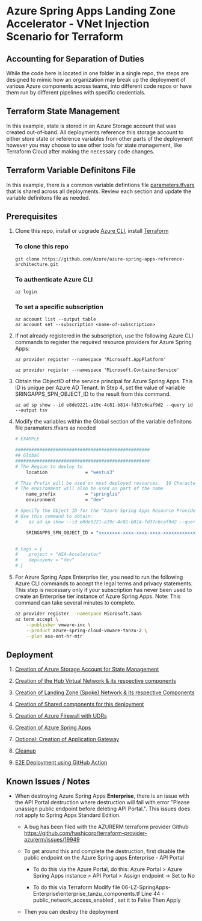 # Azure Spring Apps Landing Zone Accelerator - VNet Injection Scenario for Terraform

## Accounting for Separation of Duties 
While the code here is located in one folder in a single repo, the steps are designed to mimic how an organization may break up the deployment of various Azure components across teams, into different code repos or have them run by different pipelines with specific credentials. 

## Terraform State Management
In this example, state is stored in an Azure Storage account that was created out-of-band.  All deployments reference this storage account to either store state or reference variables from other parts of the deployment however you may choose to use other tools for state management, like Terraform Cloud after making the necessary code changes.

## Terraform Variable Definitons File
In this example, there is a common variable defintions file [parameters.tfvars](./parameters.tfvars) that is shared across all deployments. Review each section and update the variable definitons file as needed. 

## Prerequisites 
1. Clone this repo, install or upgrade [Azure CLI](https://learn.microsoft.com/cli/azure/install-azure-cli), install [Terraform](https://www.terraform.io/downloads.html)

    ### To clone this repo
    `git clone https://github.com/Azure/azure-spring-apps-reference-architecture.git`
    
    ### To authenticate Azure CLI
    `az login`

    ### To set a specific subscription
    `az account list --output table`<br>
    `az account set --subscription <name-of-subscription>`
    
    

2. If not already registered in the subscription, use the following Azure CLI commands to register the required resource providers for Azure Spring Apps:

    `az provider register --namespace 'Microsoft.AppPlatform'`

    `az provider register --namespace 'Microsoft.ContainerService'`

3. Obtain the ObjectID of the service principal for Azure Spring Apps. This ID is unique per Azure AD Tenant. In Step 4, set the value of variable SRINGAPPS_SPN_OBJECT_ID to the result from this command.

    `az ad sp show --id e8de9221-a19c-4c81-b814-fd37c6caf9d2 --query id --output tsv`



4. Modify the variables within the Global section of the variable definitons file paramaters.tfvars as needed



    ```bash
    # EXAMPLE
    
    ##################################################
    ## Global
    ##################################################
    # The Region to deploy to
        location              = "westus3"

    # This Prefix will be used on most deployed resources.  10 Characters max.
    # The environment will also be used as part of the name
        name_prefix           = "springlza"
        environment           = "dev"

    # Specify the Object ID for the "Azure Spring Apps Resource Provider" service principal in the customer's Azure AD Tenant
    # Use this command to obtain:
    #    az ad sp show --id e8de9221-a19c-4c81-b814-fd37c6caf9d2 --query id --output tsv

        SRINGAPPS_SPN_OBJECT_ID = "xxxxxxxx-xxxx-xxxx-xxxx-xxxxxxxxxxxx"


    # tags = { 
    #    project = "ASA-Accelerator"
    #    deployenv = "dev"
    # }
    ```
4. For Azure Spring Apps Enterprise tier, you need to run the following Azure CLI commands to accept the legal terms and privacy statements. This step is necessary only if your subscription has never been used to create an Enterprise tier instance of Azure Spring Apps. Note: This command can take several minutes to complete. 

    ```bash
    az provider register --namespace Microsoft.SaaS
    az term accept \
        --publisher vmware-inc \
        --product azure-spring-cloud-vmware-tanzu-2 \
        --plan asa-ent-hr-mtr
    ```

## Deployment
1. [Creation of Azure Storage Account for State Management](./01-State-Storage.md)

2. [Creation of the Hub Virtual Network & its respective components](./02-Hub-Network.md)

3. [Creation of Landing Zone (Spoke) Network & its respective Components](./03-LZ-Network.md)

4. [Creation of Shared components for this deployment](./04-LZ-SharedResources.md)
 
5. [Creation of Azure Firewall with UDRs](./05-Hub-AzureFirewall.md)

6. [Creation of Azure Spring Apps](./06-LZ-SpringApps.md)

7. [Optional: Creation of Application Gateway](./07-LZ-AppGateway.md)

8. [Cleanup](./08-cleanup.md)

9. [E2E Deployment using GitHub Action](./09-e2e-githubactions.md)

## Known Issues / Notes
  - When destroying Azure Spring Apps **Enterprise**, there is an issue with the API Portal destruction where destruction will fail with error "Please unassign public endpoint before deleting API Portal.".  This issues does not apply to Spring Apps Standard Edition.
    - A bug has been filed with the AZURERM terraform provider Github
    https://github.com/hashicorp/terraform-provider-azurerm/issues/19949

    - To get around this and complete the destruction, first disable the public endpoint on the Azure Spring apps Enterprise - API Portal
        - To do this via the Azure Portal, do this:
    Azure Portal > Azure Spring Apps instance > API Portal > Assign endpoint -> Set to No

        - To do this via Terraform
    Modify file 06-LZ-SpringApps-Enterprise\enterprise_tanzu_components.tf
    Line 44 - public_network_access_enabled , set it to False
    Then Apply

    - Then you can destroy the deployment

